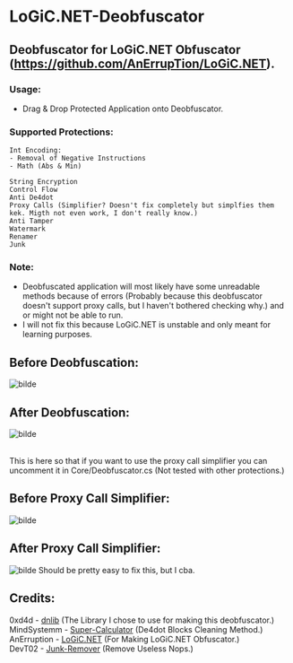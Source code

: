 # LoGiC.NET-Deobfuscator
## Deobfuscator for LoGiC.NET Obfuscator (https://github.com/AnErrupTion/LoGiC.NET).

### Usage:
- Drag & Drop Protected Application onto Deobfuscator.

### Supported Protections:
```
Int Encoding:
- Removal of Negative Instructions
- Math (Abs & Min)

String Encryption
Control Flow
Anti De4dot
Proxy Calls (Simplifier? Doesn't fix completely but simplfies them kek. Migth not even work, I don't really know.)
Anti Tamper
Watermark
Renamer
Junk
```

### Note:
- Deobfuscated application will most likely have some unreadable methods because of errors (Probably because this deobfuscator doesn't support proxy calls, but I haven't bothered checking why.) and or might not be able to run.
- I will not fix this because LoGiC.NET is unstable and only meant for learning purposes.

## Before Deobfuscation:
![bilde](https://user-images.githubusercontent.com/60292167/120541785-9e44ba80-c3ea-11eb-9236-ffcaa0947024.png)

## After Deobfuscation:
![bilde](https://user-images.githubusercontent.com/60292167/120541836-af8dc700-c3ea-11eb-8c78-dca727175111.png)

<br>
This is here so that if you want to use the proxy call simplifier you can uncomment it in Core/Deobfuscator.cs (Not tested with other protections.)

## Before Proxy Call Simplifier:
![bilde](https://user-images.githubusercontent.com/60292167/121065207-ce180780-c7c8-11eb-9f6a-ed008bb3f9f7.png)

## After Proxy Call Simplifier:
![bilde](https://user-images.githubusercontent.com/60292167/121065461-13d4d000-c7c9-11eb-84d2-cabc3a1e8a3d.png)
Should be pretty easy to fix this, but I cba.


## Credits:
0xd4d - <a href="https://github.com/0xd4d/dnlib">dnlib</a> (The Library I chose to use for making this deobfuscator.) <br>
MindSystemm - <a href="https://github.com/MindSystemm/SuperCalculator">Super-Calculator</a> (De4dot Blocks Cleaning Method.) <br>
AnErruption - <a href="https://github.com/AnErrupTion/LoGiC.NET">LoGiC.NET</a> (For Making LoGiC.NET Obfuscator.) <br>
DevT02 - <a href="https://github.com/DevT02/Junk-Remover">Junk-Remover</a> (Remove Useless Nops.) <br>
